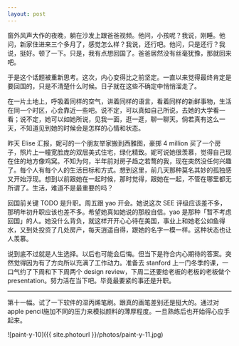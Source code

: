 ```yaml
---
layout: post
---
```


窗外风声大作的夜晚，躺在沙发上跟爸爸视频。他问，小孩呢？我说，刚睡。他问，新家住进来三个多月了，感觉怎么样？我说，还行吧。他问，只是还行？我说，挺好。顿了一下。只是，我有点想回国了。爸爸居然没有丝毫犹豫，那就回来吧。

于是这个话题被重新思考。这次，内心变得比之前坚定。一直以来觉得最终肯定是要回国的，只是不清楚什么时候。日子就在这些不确定中悄悄溜走了。

在一片土地上，呼吸着同样的空气，讲着同样的语言，看着同样的新鲜事物，生活在同一个时区，心会靠近一些吧。说不定，可以真如自己所说，去她的大学看一看；说不定，她可以如她所说，见我一面，逛一逛，聊一聊天。倘若真有这么一天，不知道见到她的时候会是怎样的心情和状态。

昨天 Elise 汇报，妮可的一个朋友举家搬到西雅图，豪掷 4 million 买了一个房子，照片上一幢宽脸庞的双层美式住宅，绿化精致。妮可说她很羡慕，觉得自己现在住的地方像鸡窝。不知为何，半年前对房子趋之若鹜的我，现在突然没任何兴趣了。每个人有每个人的生活目标和方式。想到这里，前几天那种莫名其妙的孤独感又开始浮现。想到以前跟她在一起时候，那时觉得，跟她在一起，不管在哪里都无所谓了。生活，难道不是最重要的吗？

回国前关键 TODO 是升职。周五跟 yao 开会。她说这次 SEE 评级应该差不多，那明年初升职应该也差不多。希望她真如她说的那般自信。yao 是那种「暂不考虑回国」的人。她没什么背负，就这样开开心心待在美国，事业上和她老公如鱼得水，又到处投资了几处房产，每天逍遥自得，跟她的名字一模一样。这种状态也让人羡慕。

说到底不过就是人生选择。以后也可能会后悔。但当下是符合内心期待的答案。突然觉得因为有了方向所以充满了工作动力。准备去 stanford 上一门冬季的课，一口气约了下周和下下周两个 design review，下周二还要给老板的老板的老板做个 presentation。努力活在当下吧。毕竟最要紧的事还是升职。

---

第十一幅。试了一下软件的湿丙烯笔刷。跟真的画笔差别还是挺大的。通过对apple pencil施加不同的压力来模拟颜料的薄厚程度。一旦熟练后也开始得心应手起来。

![paint-y-10]({{ site.photourl }}/photos/paint-y-11.jpg)